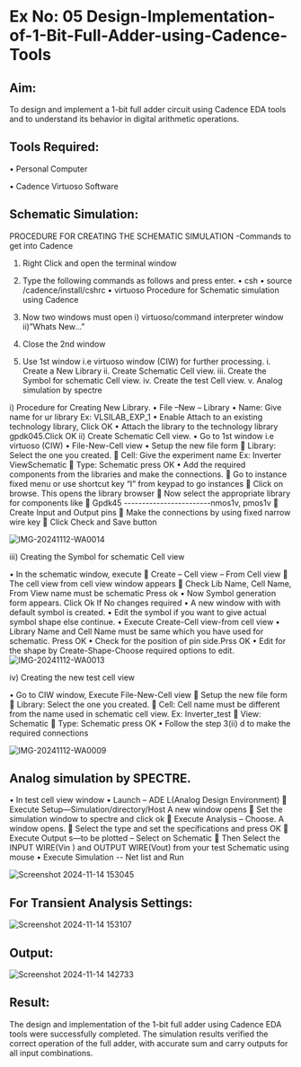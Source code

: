 # Ex No: 05 Design-Implementation-of-1-Bit-Full-Adder-using-Cadence-Tools
     

## Aim:

To design and implement a 1-bit full adder circuit using Cadence EDA tools and to understand its behavior in digital arithmetic operations.

## Tools Required:

•	Personal Computer

•	Cadence Virtuoso Software

## Schematic Simulation:

PROCEDURE FOR CREATING THE SCHEMATIC SIMULATION -Commands to get into Cadence

1.	Right Click and open the terminal window
2.	Type the following commands as follows and press enter.
•	csh
•	source /cadence/install/cshrc
•	virtuoso 
Procedure for Schematic simulation using Cadence

1.	Now two windows must open i) virtuoso/command interpreter window ii)”Whats New…”
2.	Close the 2nd window
3.	Use 1st window i.e virtuoso window (CIW) for further processing.
i.	Create a New Library
ii.	Create Schematic Cell view.
iii.	Create the Symbol for schematic Cell view.
iv.	Create the test Cell view.
v.	Analog simulation by spectre


i)	Procedure for Creating New Library.
•	File –New – Library
•	Name: Give name for ur library Ex: VLSILAB_EXP_1
•	Enable Attach to an existing technology library, Click OK
•	Attach the library to the technology library gpdk045.Click OK
ii)	Create Schematic Cell view.
•	Go to 1st window i.e virtuoso (CIW)
•	File-New-Cell view
•	Setup the new file form
	Library: Select the one you created.
	Cell: Give the experiment name Ex: Inverter ViewSchematic
	Type: Schematic press OK
•	Add the required components from the libraries and make the connections.
	Go to instance fixed menu or use shortcut key “I” from keypad to go instances
	Click on browse. This opens the library browser
	Now select the appropriate library for components like 
	Gpdk45 ------------------------nmos1v, pmos1v
	Create Input and Output pins
	Make the connections by using fixed narrow wire key
	Click Check and Save button

![IMG-20241112-WA0014](https://github.com/user-attachments/assets/d98e25b3-b7a9-4c76-808f-e3d8e25c4410)




 
iii)	Creating the Symbol for schematic Cell view

•	In the schematic window, execute 
	Create – Cell view – From Cell view
	The cell view from cell view window appears
	Check Lib Name, Cell Name, From View name must be schematic Press ok
•	Now Symbol generation form appears. Click Ok If No changes required
•	A new window with with default symbol is created.
•	Edit the symbol if you want to give actual symbol shape else continue.
•	Execute Create-Cell view-from cell view
•	Library Name and Cell Name must be same which you have used for schematic. Press OK
•	Check for the position of pin side.Prss OK
•	Edit for the shape by Create-Shape-Choose required options to edit.
![IMG-20241112-WA0013](https://github.com/user-attachments/assets/9761214f-a5e9-4a46-a952-117e66cc187c)




iv)	Creating the new test cell view

•	Go to CIW window, Execute File-New-Cell view
	Setup the new file form
	Library: Select the one you created.
	Cell: Cell name must be different from the name used in schematic cell view. Ex: Inverter_test
	View: Schematic
	Type: Schematic press OK
•	Follow the step 3(ii) d to make the required connections

![IMG-20241112-WA0009](https://github.com/user-attachments/assets/0c16a45a-f5e1-4fc8-aabe-3750bc57408d)


 
## Analog simulation by SPECTRE.
•	In test cell view window
•	Launch – ADE L(Analog Design Environment)
	Execute Setup—Simulation/directory/Host A new window opens
	Set the simulation window to spectre and click ok
	Execute Analysis – Choose. A window opens.
	Select the type and set the specifications and press OK
	Execute Output s—to be plotted – Select on Schematic
	Then Select the INPUT WIRE(Vin ) and OUTPUT WIRE(Vout) from your test Schematic using mouse
•	Execute Simulation -- Net list and Run

![Screenshot 2024-11-14 153045](https://github.com/user-attachments/assets/6c26bcc7-f42d-4c9e-a494-193bd9d11ec1)



## For Transient Analysis Settings: 
 
![Screenshot 2024-11-14 153107](https://github.com/user-attachments/assets/4cece571-f64f-4538-952a-77dd7dae08a1)

 ## Output:
 
![Screenshot 2024-11-14 142733](https://github.com/user-attachments/assets/dd168097-963b-4685-8f52-8f770a3d20af)


 

## Result:

The design and implementation of the 1-bit full adder using Cadence EDA tools were successfully completed. The simulation results verified the correct operation of the full adder, with accurate sum and carry outputs for all input combinations.
